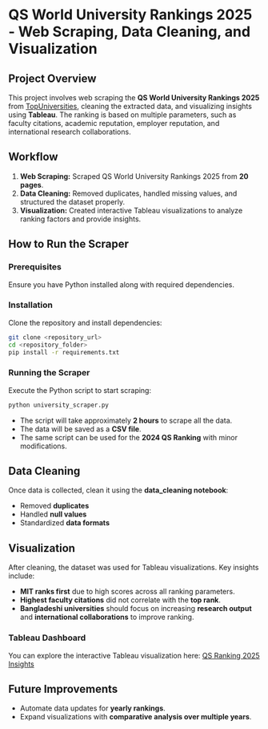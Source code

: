 # QS World University Rankings 2025 - Web Scraping, Data Cleaning, and Visualization

## Project Overview
This project involves web scraping the **QS World University Rankings 2025** from [TopUniversities](https://www.topuniversities.com/world-university-rankings), cleaning the extracted data, and visualizing insights using **Tableau**. The ranking is based on multiple parameters, such as faculty citations, academic reputation, employer reputation, and international research collaborations.

## Workflow
1. **Web Scraping:** Scraped QS World University Rankings 2025 from **20 pages**.
2. **Data Cleaning:** Removed duplicates, handled missing values, and structured the dataset properly.
3. **Visualization:** Created interactive Tableau visualizations to analyze ranking factors and provide insights.

## How to Run the Scraper
### Prerequisites
Ensure you have Python installed along with required dependencies.

### Installation
Clone the repository and install dependencies:
```bash
git clone <repository_url>
cd <repository_folder>
pip install -r requirements.txt
```

### Running the Scraper
Execute the Python script to start scraping:
```bash
python university_scraper.py
```
- The script will take approximately **2 hours** to scrape all the data.
- The data will be saved as a **CSV file**.
- The same script can be used for the **2024 QS Ranking** with minor modifications.

## Data Cleaning
Once data is collected, clean it using the **data_cleaning notebook**:
- Removed **duplicates**
- Handled **null values**
- Standardized **data formats**

## Visualization
After cleaning, the dataset was used for Tableau visualizations. Key insights include:
- **MIT ranks first** due to high scores across all ranking parameters.
- **Highest faculty citations** did not correlate with the **top rank**.
- **Bangladeshi universities** should focus on increasing **research output** and **international collaborations** to improve ranking.

### Tableau Dashboard
You can explore the interactive Tableau visualization here:
[QS Ranking 2025 Insights](https://public.tableau.com/views/QSRanking2025Insights/Dashboard1?:language=en-US&publish=yes&:sid=&:redirect=auth&:display_count=n&:origin=viz_share_link)

## Future Improvements
- Automate data updates for **yearly rankings**.
- Expand visualizations with **comparative analysis over multiple years**.


